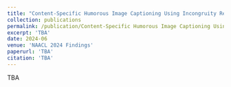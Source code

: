 ```yaml
---
title: "Content-Specific Humorous Image Captioning Using Incongruity Resolution Chain-of-Thought"
collection: publications
permalink: /publication/Content-Specific Humorous Image Captioning Using Incongruity Resolution Chain-of-Thought
excerpt: 'TBA'
date: 2024-06
venue: 'NAACL 2024 Findings'
paperurl: 'TBA'
citation: 'TBA'
---
```


TBA